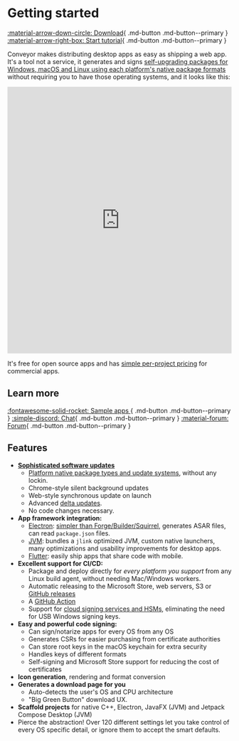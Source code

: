 # Getting started

[ :material-arrow-down-circle: Download](https://downloads.hydraulic.dev/conveyor/download.html){ .md-button .md-button--primary } [ :material-arrow-right-box: Start tutorial](tutorial/new.md){ .md-button .md-button--primary }

Conveyor makes distributing desktop apps as easy as shipping a web app. It's a tool not a service, it generates and signs [self-upgrading packages for Windows, macOS and Linux using each platform's native package formats](outputs.md) without requiring you to have those operating systems, and it looks like this:

<iframe width="100%" height="600" src="https://www.youtube.com/embed/oYznJERB3mM?si=8BOC7z0BUejavqWF" title="YouTube video player" frameborder="0" allow="accelerometer; autoplay; clipboard-write; encrypted-media; gyroscope; picture-in-picture; web-share" allowfullscreen></iframe>

It's free for open source apps and has [simple per-project pricing](https://www.hydraulic.dev/pricing.html) for commercial apps.

## Learn more

[ :fontawesome-solid-rocket: Sample apps ](sample-apps.md){ .md-button .md-button--primary } [ :simple-discord: Chat](https://discord.gg/E87dFeuMFc){ .md-button .md-button--primary } [ :material-forum: Forum](https://github.com/hydraulic-software/conveyor/discussions){ .md-button .md-button--primary }

## Features

* **[Sophisticated software updates](configs/update-modes.md)**
    * [Platform native package types and update systems](outputs.md), without any lockin.
    * Chrome-style silent background updates
    * Web-style synchronous update on launch
    * Advanced [delta updates](understanding-delta-updates.md).
    * No code changes necessary.
* **App framework integration:**
    * [Electron](configs/electron.md): [simpler than Forge/Builder/Squirrel](comparisons/electron-comparisons.md), generates ASAR files, can read `package.json` files. 
    * [JVM](configs/jvm.md): bundles a `jlink` optimized JVM, custom native launchers, many optimizations and usability improvements for desktop apps.  
    * [Flutter](configs/flutter.md): easily ship apps that share code with mobile.
* **Excellent support for CI/CD:**
    * Package and deploy directly for _every platform you support_ from any Linux build agent, without needing Mac/Windows workers. 
    * Automatic releasing to the Microsoft Store, web servers, S3 or [GitHub releases](configs/download-pages#publishing-through-github)
    * A [GitHub Action](continuous-integration.md#using-github-actions)
    * Support for [cloud signing services and HSMs](configs/keys-and-certificates.md#cloud-remote-signing-windows-only), eliminating the need for USB Windows signing keys.
* **Easy and powerful code signing:**
    * Can sign/notarize apps for every OS from any OS
    * Generates CSRs for easier purchasing from certificate authorities
    * Can store root keys in the macOS keychain for extra security
    * Handles keys of different formats
    * Self-signing and Microsoft Store support for reducing the cost of certificates
* **Icon generation**, rendering and format conversion
* **Generates a download page for you**
    * Auto-detects the user's OS and CPU architecture
    * "Big Green Button" download UX.
* **Scaffold projects** for native C++, Electron, JavaFX (JVM) and Jetpack Compose Desktop (JVM)
* Pierce the abstraction! Over 120 different settings let you take control of every OS specific detail, or ignore them to accept the smart defaults.
